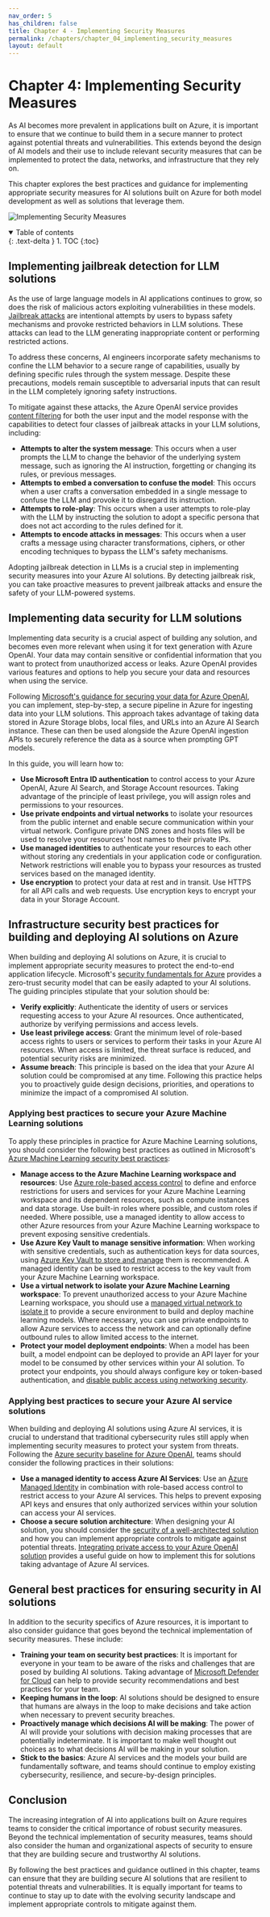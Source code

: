 ```yaml
---
nav_order: 5
has_children: false
title: Chapter 4 - Implementing Security Measures
permalink: /chapters/chapter_04_implementing_security_measures
layout: default
---
```


# Chapter 4: Implementing Security Measures

As AI becomes more prevalent in applications built on Azure, it is important to ensure that we continue to build them in a secure manner to protect against potential threats and vulnerabilities. This extends beyond the design of AI models and their use to include relevant security measures that can be implemented to protect the data, networks, and infrastructure that they rely on.

This chapter explores the best practices and guidance for implementing appropriate security measures for AI solutions built on Azure for both model development as well as solutions that leverage them.

![Implementing Security Measures](../media/chapter_04.jpg)

<details open markdown="block">
  <summary>
    Table of contents
  </summary>
  {: .text-delta }
1. TOC
{:toc}
</details>

## Implementing jailbreak detection for LLM solutions

As the use of large language models in AI applications continues to grow, so does the risk of malicious actors exploiting vulnerabilities in these models. [Jailbreak attacks](https://learn.microsoft.com/en-us/azure/ai-services/content-safety/concepts/jailbreak-detection) are intentional attempts by users to bypass safety mechanisms and provoke restricted behaviors in LLM solutions. These attacks can lead to the LLM generating inappropriate content or performing restricted actions.

To address these concerns, AI engineers incorporate safety mechanisms to confine the LLM behavior to a secure range of capabilities, usually by defining specific rules through the system message. Despite these precautions, models remain susceptible to adversarial inputs that can result in the LLM completely ignoring safety instructions.

To mitigate against these attacks, the Azure OpenAI service provides [content filtering](https://learn.microsoft.com/en-us/azure/ai-services/openai/how-to/content-filters) for both the user input and the model response with the capabilities to detect four classes of jailbreak attacks in your LLM solutions, including:

- **Attempts to alter the system message**: This occurs when a user prompts the LLM to change the behavior of the underlying system message, such as ignoring the AI instruction, forgetting or changing its rules, or previous messages.
- **Attempts to embed a conversation to confuse the model**: This occurs when a user crafts a conversation embedded in a single message to confuse the LLM and provoke it to disregard its instruction.
- **Attempts to role-play**: This occurs when a user attempts to role-play with the LLM by instructing the solution to adopt a specific persona that does not act according to the rules defined for it.
- **Attempts to encode attacks in messages**: This occurs when a user crafts a message using character transformations, ciphers, or other encoding techniques to bypass the LLM's safety mechanisms.

Adopting jailbreak detection in LLMs is a crucial step in implementing security measures into your Azure AI solutions. By detecting jailbreak risk, you can take proactive measures to prevent jailbreak attacks and ensure the safety of your LLM-powered systems.

## Implementing data security for LLM solutions

Implementing data security is a crucial aspect of building any solution, and becomes even more relevant when using it for text generation with Azure OpenAI. Your data may contain sensitive or confidential information that you want to protect from unauthorized access or leaks. Azure OpenAI provides various features and options to help you secure your data and resources when using the service.

Following [Microsoft's guidance for securing your data for Azure OpenAI](https://learn.microsoft.com/en-us/azure/ai-services/openai/how-to/use-your-data-securely), you can implement, step-by-step, a secure pipeline in Azure for ingesting data into your LLM solutions. This approach takes advantage of taking data stored in Azure Storage blobs, local files, and URLs into an Azure AI Search instance. These can then be used alongside the Azure OpenAI ingestion APIs to securely reference the data as à source when prompting GPT models.

In this guide, you will learn how to:

- **Use Microsoft Entra ID authentication** to control access to your Azure OpenAI, Azure AI Search, and Storage Account resources. Taking advantage of the principle of least privilege, you will assign roles and permissions to your resources.
- **Use private endpoints and virtual networks** to isolate your resources from the public internet and enable secure communication within your virtual network. Configure private DNS zones and hosts files will be used to resolve your resources' host names to their private IPs.
- **Use managed identities** to authenticate your resources to each other without storing any credentials in your application code or configuration. Network restrictions will enable you to bypass your resources as trusted services based on the managed identity.
- **Use encryption** to protect your data at rest and in transit. Use HTTPS for all API calls and web requests. Use encryption keys to encrypt your data in your Storage Account.

## Infrastructure security best practices for building and deploying AI solutions on Azure

When building and deploying AI solutions on Azure, it is crucial to implement appropriate security measures to protect the end-to-end application lifecycle. Microsoft's [security fundamentals for Azure](https://learn.microsoft.com/en-us/azure/security/fundamentals/zero-trust) provides a zero-trust security model that can be easily adapted to your AI solutions. The guiding principles stipulate that your solution should be:

- **Verify explicitly**: Authenticate the identity of users or services requesting access to your Azure AI resources. Once authenticated, authorize by verifying permissions and access levels.
- **Use least privilege access**: Grant the minimum level of role-based access rights to users or services to perform their tasks in your Azure AI resources. When access is limited, the threat surface is reduced, and potential security risks are minimized.
- **Assume breach**: This principle is based on the idea that your Azure AI solution could be compromised at any time. Following this practice helps you to proactively guide design decisions, priorities, and operations to minimize the impact of a compromised AI solution.

### Applying best practices to secure your Azure Machine Learning solutions

To apply these principles in practice for Azure Machine Learning solutions, you should consider the following best practices as outlined in Microsoft's [Azure Machine Learning security best practices](https://learn.microsoft.com/en-us/azure/cloud-adoption-framework/ready/azure-best-practices/ai-machine-learning-enterprise-security):

- **Manage access to the Azure Machine Learning workspace and resources**: Use [Azure role-based access control](https://learn.microsoft.com/en-us/azure/machine-learning/how-to-assign-roles?view=azureml-api-2&tabs=labeler) to define and enforce restrictions for users and services for your Azure Machine Learning workspace and its dependent resources, such as compute instances and data storage. Use built-in roles where possible, and custom roles if needed. Where possible, use a managed identity to allow access to other Azure resources from your Azure Machine Learning workspace to prevent exposing sensitive credentials.
- **Use Azure Key Vault to manage sensitive information**: When working with sensitive credentials, such as authentication keys for data sources, using [Azure Key Vault to store and manage](https://learn.microsoft.com/en-us/azure/machine-learning/how-to-use-secrets-in-runs?view=azureml-api-2) them is recommended. A managed identity can be used to restrict access to the key vault from your Azure Machine Learning workspace.
- **Use a virtual network to isolate your Azure Machine Learning workspace**: To prevent unauthorized access to your Azure Machine Learning workspace, you should use a [managed virtual network to isolate it](https://learn.microsoft.com/en-us/azure/machine-learning/how-to-managed-network?view=azureml-api-2&tabs=azure-cli) to provide a secure environment to build and deploy machine learning models. Where necessary, you can use private endpoints to allow Azure services to access the network and can optionally define outbound rules to allow limited access to the internet.
- **Protect your model deployment endpoints**: When a model has been built, a model endpoint can be deployed to provide an API layer for your model to be consumed by other services within your AI solution. To protect your endpoints, you should always configure key or token-based authentication, and [disable public access using networking security](https://learn.microsoft.com/en-us/azure/machine-learning/concept-secure-online-endpoint?view=azureml-api-2&tabs=cli).

### Applying best practices to secure your Azure AI service solutions

When building and deploying AI solutions using Azure AI services, it is crucial to understand that traditional cybersecurity rules still apply when implementing security measures to protect your system from threats. Following the [Azure security baseline for Azure OpenAI](https://learn.microsoft.com/en-us/security/benchmark/azure/baselines/azure-openai-security-baseline), teams should consider the following practices in their solutions:

- **Use a managed identity to access Azure AI Services**: Use an [Azure Managed Identity](https://learn.microsoft.com/en-us/azure/ai-services/openai/how-to/managed-identity) in combination with role-based access control to restrict access to your Azure AI services. This helps to prevent exposing API keys and ensures that only authorized services within your solution can access your AI services.
- **Choose a secure solution architecture**: When designing your AI solution, you should consider the [security of a well-architected solution](https://learn.microsoft.com/en-us/azure/well-architected/security/checklist) and how you can implement appropriate controls to mitigate against potential threats. [Integrating private access to your Azure OpenAI solution](https://techcommunity.microsoft.com/t5/fasttrack-for-azure/integrate-private-access-to-your-azure-open-ai-chatbot/ba-p/3994613) provides a useful guide on how to implement this for solutions taking advantage of Azure AI services.

## General best practices for ensuring security in AI solutions

In addition to the security specifics of Azure resources, it is important to also consider guidance that goes beyond the technical implementation of security measures. These include:

- **Training your team on security best practices**: It is important for everyone in your team to be aware of the risks and challenges that are posed by building AI solutions. Taking advantage of [Microsoft Defender for Cloud](https://azure.microsoft.com/en-us/products/defender-for-cloud/) can help to provide security recommendations and best practices for your team.
- **Keeping humans in the loop**: AI solutions should be designed to ensure that humans are always in the loop to make decisions and take action when necessary to prevent security breaches.
- **Proactively manage which decisions AI will be making**: The power of AI will provide your solutions with decision making processes that are potentially indeterminate. It is important to make well thought out choices as to what decisions AI will be making in your solution.
- **Stick to the basics**: Azure AI services and the models your build are fundamentally software, and teams should continue to employ existing cybersecurity, resilience, and secure-by-design principles.

## Conclusion

The increasing integration of AI into applications built on Azure requires teams to consider the critical importance of robust security measures. Beyond the technical implementation of security measures, teams should also consider the human and organizational aspects of security to ensure that they are building secure and trustworthy AI solutions.

By following the best practices and guidance outlined in this chapter, teams can ensure that they are building secure AI solutions that are resilient to potential threats and vulnerabilities. It is equally important for teams to continue to stay up to date with the evolving security landscape and implement appropriate controls to mitigate against them.
